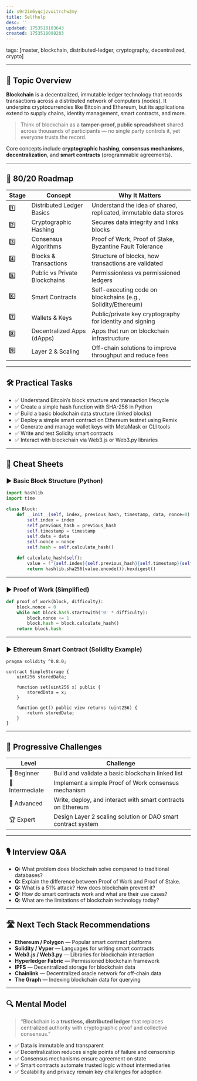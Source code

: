 ```yaml
---
id: s9r2im6yqcjzvuitrchw2my
title: Selfhelp
desc: ''
updated: 1753518103643
created: 1753518098203
---
```

tags: [master, blockchain, distributed-ledger, cryptography, decentralized, crypto]

---

## 📌 Topic Overview

**Blockchain** is a decentralized, immutable ledger technology that records transactions across a distributed network of computers (nodes). It underpins cryptocurrencies like Bitcoin and Ethereum, but its applications extend to supply chains, identity management, smart contracts, and more.

> Think of blockchain as a **tamper-proof, public spreadsheet** shared across thousands of participants — no single party controls it, yet everyone trusts the record.

Core concepts include **cryptographic hashing**, **consensus mechanisms**, **decentralization**, and **smart contracts** (programmable agreements).

---

## 🚀 80/20 Roadmap

| Stage | Concept                  | Why It Matters                                                    |
|-------|--------------------------|-------------------------------------------------------------------|
| 1️⃣    | Distributed Ledger Basics | Understand the idea of shared, replicated, immutable data stores |
| 2️⃣    | Cryptographic Hashing    | Secures data integrity and links blocks                          |
| 3️⃣    | Consensus Algorithms     | Proof of Work, Proof of Stake, Byzantine Fault Tolerance          |
| 4️⃣    | Blocks & Transactions    | Structure of blocks, how transactions are validated               |
| 5️⃣    | Public vs Private Blockchains | Permissionless vs permissioned ledgers                         |
| 6️⃣    | Smart Contracts          | Self-executing code on blockchains (e.g., Solidity/Ethereum)     |
| 7️⃣    | Wallets & Keys           | Public/private key cryptography for identity and signing          |
| 8️⃣    | Decentralized Apps (dApps) | Apps that run on blockchain infrastructure                        |
| 9️⃣    | Layer 2 & Scaling        | Off-chain solutions to improve throughput and reduce fees         |

---

## 🛠️ Practical Tasks

- ✅ Understand Bitcoin’s block structure and transaction lifecycle  
- ✅ Create a simple hash function with SHA-256 in Python  
- ✅ Build a basic blockchain data structure (linked blocks)  
- ✅ Deploy a simple smart contract on Ethereum testnet using Remix  
- ✅ Generate and manage wallet keys with MetaMask or CLI tools  
- ✅ Write and test Solidity smart contracts  
- ✅ Interact with blockchain via Web3.js or Web3.py libraries  

---

## 🧾 Cheat Sheets

### ▶️ Basic Block Structure (Python)

```python
import hashlib
import time

class Block:
    def __init__(self, index, previous_hash, timestamp, data, nonce=0):
        self.index = index
        self.previous_hash = previous_hash
        self.timestamp = timestamp
        self.data = data
        self.nonce = nonce
        self.hash = self.calculate_hash()

    def calculate_hash(self):
        value = f"{self.index}{self.previous_hash}{self.timestamp}{self.data}{self.nonce}"
        return hashlib.sha256(value.encode()).hexdigest()
````

---

### ▶️ Proof of Work (Simplified)

```python
def proof_of_work(block, difficulty):
    block.nonce = 0
    while not block.hash.startswith('0' * difficulty):
        block.nonce += 1
        block.hash = block.calculate_hash()
    return block.hash
```

---

### ▶️ Ethereum Smart Contract (Solidity Example)

```solidity
pragma solidity ^0.8.0;

contract SimpleStorage {
    uint256 storedData;

    function set(uint256 x) public {
        storedData = x;
    }

    function get() public view returns (uint256) {
        return storedData;
    }
}
```

---

## 🎯 Progressive Challenges

| Level           | Challenge                                                    |
| --------------- | ------------------------------------------------------------ |
| 🥉 Beginner     | Build and validate a basic blockchain linked list            |
| 🥈 Intermediate | Implement a simple Proof of Work consensus mechanism         |
| 🥇 Advanced     | Write, deploy, and interact with smart contracts on Ethereum |
| 🏆 Expert       | Design Layer 2 scaling solution or DAO smart contract system |

---

## 🎙️ Interview Q\&A

* **Q:** What problem does blockchain solve compared to traditional databases?
* **Q:** Explain the difference between Proof of Work and Proof of Stake.
* **Q:** What is a 51% attack? How does blockchain prevent it?
* **Q:** How do smart contracts work and what are their use cases?
* **Q:** What are the limitations of blockchain technology today?

---

## 🛣️ Next Tech Stack Recommendations

* **Ethereum / Polygon** — Popular smart contract platforms
* **Solidity / Vyper** — Languages for writing smart contracts
* **Web3.js / Web3.py** — Libraries for blockchain interaction
* **Hyperledger Fabric** — Permissioned blockchain framework
* **IPFS** — Decentralized storage for blockchain data
* **Chainlink** — Decentralized oracle network for off-chain data
* **The Graph** — Indexing blockchain data for querying

---

## 🔍 Mental Model

> “Blockchain is a **trustless, distributed ledger** that replaces centralized authority with cryptographic proof and collective consensus.”

* ✅ Data is immutable and transparent
* ✅ Decentralization reduces single points of failure and censorship
* ✅ Consensus mechanisms ensure agreement on state
* ✅ Smart contracts automate trusted logic without intermediaries
* ✅ Scalability and privacy remain key challenges for adoption
